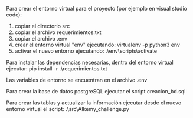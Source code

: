 Para crear el entorno virtual para el proyecto (por ejemplo en visual studio code):
1. copiar el directorio src
2. copiar el archivo requerimientos.txt
3. copiar el archivo .env
4. crear el entorno virtual "env" ejecutando: virtualenv -p python3 env
5. activar el nuevo entorno ejecutando: .\env\scripts\activate

Para instalar las dependencias necesarias, dentro del entorno virtual ejecutar:
pip install -r .\requerimientos.txt

Las variables de entorno se encuentran en el archivo .env

Para crear la base de datos postgreSQL ejecutar el script creacion_bd.sql

Para crear las tablas y actualizar la información ejecutar desde el nuevo entorno virtual el script:
.\src\Alkemy_challenge.py
